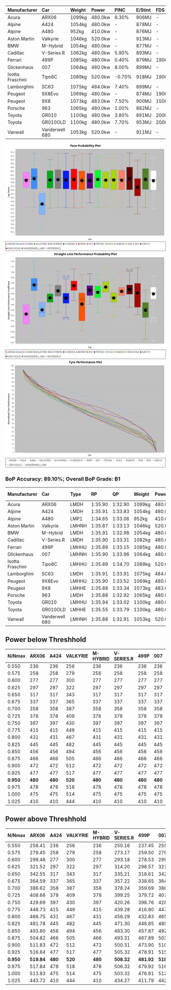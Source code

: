 | Manufacturer     | Car            | Weight | Power   | PINC    | E/Stint | FDS     |
|:-|:-|:-|:-|:-|:-|:-|
| Acura            | ARX06          | 1099kg | 480.0kw | 8.30%   | 906MJ   |    -    |
| Alpine           | A424           | 1054kg | 480.0kw |    -    | 878MJ   |    -    |
| Alpine           | A480           | 952kg  | 410.0kw |    -    | 876MJ   |    -    |
| Aston Martin     | Valkyrie       | 1046kg | 520.0kw |    -    | 913MJ   |    -    |
| BMW              | M-Hybrid       | 1054kg | 480.0kw |    -    | 877MJ   |    -    |
| Cadillac         | V-Series.R     | 1082kg | 480.0kw | 5.90%   | 893MJ   |    -    |
| Ferrari          | 499P           | 1085kg | 480.0kw | 0.40%   | 879MJ   | 190kph  |
| Glickenhaus      | 007            | 1064kg | 480.0kw | 8.00%   | 899MJ   |    -    |
| Isotta Fraschini | Tipo6C         | 1089kg | 520.0kw | -0.70%  | 918MJ   | 190kph  |
| Lamborghini      | SC63           | 1075kg | 484.0kw | 7.40%   | 899MJ   |    -    |
| Peugeot          | 9X8Evo         | 1069kg | 480.0kw |    -    | 874MJ   | 190kph  |
| Peugeot          | 9X8            | 1073kg | 483.0kw | 7.50%   | 900MJ   | 150kph  |
| Porsche          | 963            | 1065kg | 480.0kw | 1.00%   | 882MJ   |    -    |
| Toyota           | GR010          | 1100kg | 480.0kw | 3.80%   | 891MJ   | 200kph  |
| Toyota           | GR010OLD       | 1100kg | 480.0kw | 7.70%   | 953MJ   | 200kph  |
| Vanwall          | Vanderwell 680 | 1053kg | 520.0kw |    -    | 911MJ   |    -    |

![PACECHART](./IMG/AUTO.png)
![STRAIGHTLINEPERFORMANCECHART](./IMG/AUTO_sp.png)
![TYREPERFORMANCECHART](./IMG/AUTO_tw.png)

### BoP Accuracy: 89.10%; Overall BoP Grade: B1
| Manufacturer     | Car            | Type  | RP      | QP      | Weight | Power¹  | Threshhold | PINC    | Power²   | E/Stint | AVG Vmax  | FDS     | RDLC | L/Stint | BOP-Grade | Model Accuracy | Model Points | Match%  | SimDiff |
|:-|:-|:-|:-|:-|:-|:-|:-|:-|:-|:-|:-|:-|:-|:-|:-|:-|:-|:-|:-|
| Acura            | ARX06          | LMDH  | 1:35.90 | 1:32.90 | 1099kg | 480.0kw | 250.0kph   | 8.30%   | 519.80kw |  906MJ  | 292.46kph |    -    | 0.98 | 40      | +B2       | 100.00%        | 996          | 82.89%  | #       |
| Alpine           | A424           | LMDH  | 1:35.91 | 1:33.83 | 1054kg | 480.0kw | 250.0kph   |    -    | 480.00kw |  878MJ  | 300.96kph |    -    | 1.00 | 40      | ~A1       | 99.49%         | 1360         | 96.41%  | #       |
| Alpine           | A480           | LMP1  | 1:34.65 | 1:33.06 |  952kg | 410.0kw | 250.0kph   |    -    | 410.00kw |  876MJ  | 291.01kph |    -    | 0.98 | 37      | -Ω1       | 97.75%         | 1567         | 37.84%  | -0.18   |
| Aston Martin     | Valkyrie       | LMHNH | 1:35.87 | 1:33.13 | 1046kg | 520.0kw | 0.0kph     |    -    | 520.00kw |  913MJ  | 300.72kph |    -    | 1.02 | 40      | ~A1       | 100.00%        | 312          | 98.27%  | #       |
| BMW              | M-Hybrid       | LMDH  | 1:35.91 | 1:32.98 | 1054kg | 480.0kw | 250.0kph   |    -    | 480.00kw |  877MJ  | 299.70kph |    -    | 1.00 | 40      | ~A1       | 98.62%         | 2363         | 100.00% | #       |
| Cadillac         | V-Series.R     | LMDH  | 1:35.90 | 1:33.31 | 1082kg | 480.0kw | 250.0kph   | 5.90%   | 508.30kw |  893MJ  | 297.25kph |    -    | 0.98 | 40      | +B1       | 98.50%         | 4201         | 88.74%  | #       |
| Ferrari          | 499P           | LMHHU | 1:35.89 | 1:33.15 | 1085kg | 480.0kw | 250.0kph   | 0.40%   | 481.90kw |  879MJ  | 298.89kph | 190kph  | 1.00 | 40      | ~A1       | 100.00%        | 4441         | 100.00% | #       |
| Glickenhaus      | 007            | LMHNH | 1:35.90 | 1:33.96 | 1064kg | 480.0kw | 250.0kph   | 8.00%   | 518.40kw |  899MJ  | 296.97kph |    -    | 0.94 | 40      | +A2       | 94.07%         | 2174         | 90.10%  | +2.20   |
| Isotta Fraschini | Tipo6C         | LMHHU | 1:35.89 | 1:34.70 | 1089kg | 520.0kw | 250.0kph   | -0.70%  | 516.40kw |  918MJ  | 300.54kph | 190kph  | 1.01 | 40      | +C2       | 98.48%         | 130          | 73.94%  | #       |
| Lamborghini      | SC63           | LMDH  | 1:35.91 | 1:33.91 | 1075kg | 484.0kw | 250.0kph   | 7.40%   | 519.80kw |  899MJ  | 300.00kph |    -    | 1.01 | 40      | ~A1       | 100.00%        | 784          | 97.23%  | #       |
| Peugeot          | 9X8Evo         | LMHHU | 1:35.90 | 1:33.52 | 1069kg | 480.0kw | 250.0kph   |    -    | 480.00kw |  874MJ  | 299.81kph | 190kph  | 0.98 | 40      | +B2       | 100.00%        | 808          | 83.32%  | #       |
| Peugeot          | 9X8            | LMHHE | 1:35.88 | 1:33.34 | 1073kg | 483.0kw | 250.0kph   | 7.50%   | 519.20kw |  900MJ  | 297.54kph | 150kph  | 1.00 | 40      | ~A1       | 98.79%         | 5064         | 96.84%  | +0.75   |
| Porsche          | 963            | LMDH  | 1:35.88 | 1:32.92 | 1065kg | 480.0kw | 250.0kph   | 1.00%   | 484.80kw |  882MJ  | 298.35kph |    -    | 0.99 | 40      | ~A1       | 99.87%         | 12613        | 100.00% | #       |
| Toyota           | GR010          | LMHHU | 1:35.94 | 1:33.02 | 1100kg | 480.0kw | 250.0kph   | 3.80%   | 498.20kw |  891MJ  | 297.78kph | 200kph  | 0.99 | 40      | +B1       | 99.73%         | 2956         | 89.81%  | #       |
| Toyota           | GR010OLD       | LMHHE | 1:35.55 | 1:33.79 | 1100kg | 480.0kw | 250.0kph   | 7.70%   | 517.00kw |  953MJ  | 298.28kph | 200kph  | 0.99 | 40      | +A2       | 94.62%         | 880          | 90.14%  | +0.12   |
| Vanwall          | Vanderwell 680 | LMHNH | 1:35.88 | 1:32.91 | 1053kg | 520.0kw | 0.0kph     |    -    | 520.00kw |  911MJ  | 296.72kph |    -    | 0.99 | 40      | ~A1       | 99.09%         | 544          | 100.00% | +1.30   |

## Power below Threshhold
| N/Nmax    | ARX06   | A424    | VALKYRIE | M-HYBRID | V-SERIES.R | 499P    | 007     | TIPO6C  | SC63    | 9X8EVO  | 9X8     | 963     | GR010   | GR010OLD | VANDERWELL 680 | ​     | RPM      | A480    |
|:-|:-|:-|:-|:-|:-|:-|:-|:-|:-|:-|:-|:-|:-|:-|:-|:-|:-|:-|
|  0.550    |  236    |  236    |  256     |  236     |  236       |  236    |  236    |  256    |  238    |  236    |  238    |  236    |  236    |  236     |  256           |  ​    |   --     |   -     |
|  0.575    |  258    |  258    |  279     |  258     |  258       |  258    |  258    |  279    |  260    |  258    |  260    |  258    |  258    |  258     |  279           |  ​    |   --     |   -     |
|  0.600    |  277    |  277    |  300     |  277     |  277       |  277    |  277    |  300    |  279    |  277    |  279    |  277    |  277    |  277     |  300           |  ​    |   --     |   -     |
|  0.625    |  297    |  297    |  322     |  297     |  297       |  297    |  297    |  322    |  299    |  297    |  299    |  297    |  297    |  297     |  322           |  ​    |   --     |   -     |
|  0.650    |  317    |  317    |  343     |  317     |  317       |  317    |  317    |  343    |  320    |  317    |  319    |  317    |  317    |  317     |  343           |  ​    |   --     |   -     |
|  0.675    |  337    |  337    |  365     |  337     |  337       |  337    |  337    |  365    |  340    |  337    |  339    |  337    |  337    |  337     |  365           |  ​    |   --     |   -     |
|  0.700    |  358    |  358    |  387     |  358     |  358       |  358    |  358    |  387    |  361    |  358    |  360    |  358    |  358    |  358     |  387           |  ​    |   --     |   -     |
|  0.725    |  378    |  378    |  409     |  378     |  378       |  378    |  378    |  409    |  381    |  378    |  380    |  378    |  378    |  378     |  409           |  ​    |   --     |   -     |
|  0.750    |  397    |  397    |  430     |  397     |  397       |  397    |  397    |  430    |  400    |  397    |  399    |  397    |  397    |  397     |  430           |  ​    |   --     |   -     |
|  0.775    |  415    |  415    |  449     |  415     |  415       |  415    |  415    |  449    |  418    |  415    |  418    |  415    |  415    |  415     |  449           |  ​    |  5000    |  241    |
|  0.800    |  431    |  431    |  467     |  431     |  431       |  431    |  431    |  467    |  435    |  431    |  434    |  431    |  431    |  431     |  467           |  ​    |  5500    |  284    |
|  0.825    |  445    |  445    |  482     |  445     |  445       |  445    |  445    |  482    |  449    |  445    |  448    |  445    |  445    |  445     |  482           |  ​    |  6000    |  318    |
|  0.850    |  456    |  456    |  494     |  456     |  456       |  456    |  456    |  494    |  460    |  456    |  459    |  456    |  456    |  456     |  494           |  ​    |  6500    |  359    |
|  0.875    |  466    |  466    |  505     |  466     |  466       |  466    |  466    |  505    |  470    |  466    |  469    |  466    |  466    |  466     |  505           |  ​    |  7000    |  401    |
|  0.900    |  472    |  472    |  512     |  472     |  472       |  472    |  472    |  512    |  476    |  472    |  475    |  472    |  472    |  472     |  512           |  ​    |  7500    |  411    |
|  0.925    |  477    |  477    |  517     |  477     |  477       |  477    |  477    |  517    |  481    |  477    |  480    |  477    |  477    |  477     |  517           |  ​    |  8000    |  407    |
| **0.950** | **480** | **480** | **520**  | **480**  | **480**    | **480** | **480** | **520** | **484** | **480** | **483** | **480** | **480** | **480**  | **520**        | **​** | **8500** | **410** |
|  0.975    |  478    |  478    |  518     |  478     |  478       |  478    |  478    |  518    |  482    |  478    |  481    |  478    |  478    |  478     |  518           |  ​    |  9000    |  205    |
|  1.000    |  475    |  475    |  514     |  475     |  475       |  475    |  475    |  514    |  479    |  475    |  478    |  475    |  475    |  475     |  514           |  ​    |   --     |   -     |
|  1.025    |  410    |  410    |  444     |  410     |  410       |  410    |  410    |  444    |  413    |  410    |  413    |  410    |  410    |  410     |  444           |  ​    |   --     |   -     |

## Power above Threshhold
| N/Nmax    | ARX06      | A424    | VALKYRIE | M-HYBRID | V-SERIES.R | 499P       | 007        | TIPO6C     | SC63       | 9X8EVO  | 9X8        | 963        | GR010      | GR010OLD   | VANDERWELL 680 | ​     | RPM      | A480    |
|:-|:-|:-|:-|:-|:-|:-|:-|:-|:-|:-|:-|:-|:-|:-|:-|:-|:-|:-|
|  0.550    |  256.41    |  236    |  256     |  236     |  250.16    |  237.45    |  255.20    |  254.18    |  256.40    |  236    |  256.11    |  238.39    |  245.12    |  254.47    |  256           |  ​    |   --     |   -     |
|  0.575    |  279.45    |  258    |  279     |  258     |  273.17    |  259.50    |  278.21    |  277.19    |  279.44    |  258    |  279.12    |  260.43    |  268.13    |  277.52    |  279           |  ​    |   --     |   -     |
|  0.600    |  299.48    |  277    |  300     |  277     |  293.18    |  278.53    |  299.23    |  298.21    |  299.47    |  277    |  299.13    |  279.46    |  288.14    |  298.55    |  300           |  ​    |   --     |   -     |
|  0.625    |  321.52    |  297    |  322     |  297     |  314.20    |  298.57    |  321.25    |  319.22    |  321.50    |  297    |  321.14    |  299.49    |  308.15    |  319.59    |  322           |  ​    |   --     |   -     |
|  0.650    |  342.55    |  317    |  343     |  317     |  335.21    |  318.61    |  342.26    |  340.24    |  342.54    |  317    |  342.15    |  320.53    |  329.16    |  340.63    |  343           |  ​    |   --     |   -     |
|  0.675    |  364.59    |  337    |  365     |  337     |  357.22    |  338.65    |  364.28    |  362.25    |  364.57    |  337    |  364.16    |  340.56    |  350.17    |  362.67    |  365           |  ​    |   --     |   -     |
|  0.700    |  386.62    |  358    |  387     |  358     |  378.24    |  359.69    |  386.30    |  384.27    |  386.61    |  358    |  386.17    |  361.60    |  371.18    |  384.71    |  387           |  ​    |   --     |   -     |
|  0.725    |  408.66    |  378    |  409     |  378     |  399.25    |  379.72    |  407.31    |  406.28    |  408.64    |  378    |  408.18    |  381.63    |  392.19    |  406.76    |  409           |  ​    |   --     |   -     |
|  0.750    |  429.69    |  397    |  430     |  397     |  420.26    |  398.76    |  428.33    |  427.30    |  429.67    |  397    |  429.19    |  400.66    |  411.20    |  427.79    |  430           |  ​    |   --     |   -     |
|  0.775    |  448.73    |  415    |  449     |  415     |  439.28    |  416.80    |  447.35    |  446.31    |  448.70    |  415    |  448.19    |  418.69    |  430.21    |  446.83    |  449           |  ​    |  5000    |  241    |
|  0.800    |  466.75    |  431    |  467     |  431     |  456.29    |  432.83    |  465.36    |  463.32    |  466.73    |  431    |  466.20    |  435.72    |  447.22    |  463.86    |  467           |  ​    |  5500    |  284    |
|  0.825    |  481.78    |  445    |  482     |  445     |  471.30    |  446.85    |  480.37    |  478.33    |  481.76    |  445    |  481.21    |  449.74    |  462.22    |  478.89    |  482           |  ​    |  6000    |  318    |
|  0.850    |  493.80    |  456    |  494     |  456     |  483.30    |  457.87    |  492.38    |  490.34    |  493.78    |  456    |  493.21    |  460.76    |  473.23    |  490.91    |  494           |  ​    |  6500    |  359    |
|  0.875    |  504.82    |  466    |  505     |  466     |  493.31    |  467.89    |  503.39    |  501.35    |  504.79    |  466    |  504.22    |  470.78    |  483.23    |  501.93    |  505           |  ​    |  7000    |  401    |
|  0.900    |  511.83    |  472    |  512     |  472     |  500.31    |  473.90    |  510.39    |  508.35    |  511.80    |  472    |  511.22    |  476.79    |  490.24    |  508.95    |  512           |  ​    |  7500    |  411    |
|  0.925    |  516.84    |  477    |  517     |  477     |  505.32    |  478.91    |  515.40    |  513.36    |  516.81    |  477    |  516.22    |  481.80    |  495.24    |  513.95    |  517           |  ​    |  8000    |  407    |
| **0.950** | **519.84** | **480** | **520**  | **480**  | **508.32** | **481.92** | **518.40** | **516.36** | **519.82** | **480** | **519.23** | **484.80** | **498.24** | **516.96** | **520**        | **​** | **8500** | **410** |
|  0.975    |  517.84    |  478    |  518     |  478     |  506.32    |  479.92    |  516.40    |  514.36    |  517.81    |  478    |  517.22    |  482.80    |  496.24    |  514.96    |  518           |  ​    |  9000    |  205    |
|  1.000    |  513.83    |  475    |  514     |  475     |  503.32    |  476.91    |  512.40    |  510.36    |  513.81    |  475    |  513.22    |  479.79    |  493.24    |  510.95    |  514           |  ​    |   --     |   -     |
|  1.025    |  443.72    |  410    |  444     |  410     |  434.27    |  411.79    |  442.34    |  441.31    |  443.70    |  410    |  443.19    |  413.68    |  425.20    |  441.82    |  444           |  ​    |   --     |   -     |
